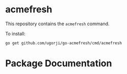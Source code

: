 # acmefresh

This repository contains the `acmefresh` command.

To install:

```
go get github.com/ugorji/go-acmefresh/cmd/acmefresh
```

# Package Documentation

